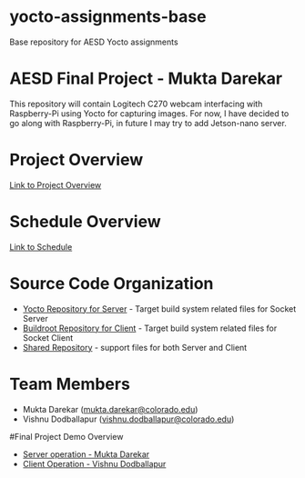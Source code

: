 # yocto-assignments-base
Base repository for AESD Yocto assignments

# AESD Final Project - Mukta Darekar
This repository will contain Logitech C270 webcam interfacing with Raspberry-Pi using Yocto for capturing images.
For now, I have decided to go along with Raspberry-Pi, in future I may try to add Jetson-nano server.

# Project Overview
[Link to Project Overview](https://github.com/cu-ecen-aeld/final-project-vido2373/wiki/Project-Overview)

# Schedule Overview
[Link to Schedule](https://github.com/cu-ecen-aeld/final-project-vido2373/wiki/Final-Project-Assignment-Schedule-Page)

# Source Code Organization
* [Yocto Repository for Server](https://github.com/cu-ecen-aeld/final-project-MuktaDarekar.git) - Target build system related files for Socket Server
* [Buildroot Repository for Client](https://github.com/cu-ecen-aeld/final-project-vido2373.git) - Target build system related files for Socket Client
* [Shared Repository](https://github.com/cu-ecen-aeld/final-project-support-vishnu-mukta.git) - support files for both Server and Client

# Team Members
* Mukta Darekar (mukta.darekar@colorado.edu)
* Vishnu Dodballapur (vishnu.dodballapur@colorado.edu)

#Final Project Demo Overview
* [Server operation - Mukta Darekar](https://github.com/cu-ecen-aeld/final-project-MuktaDarekar/wiki/AESD-final-project-Demo)
* [Client Operation - Vishnu Dodballapur](https://github.com/cu-ecen-aeld/final-project-vido2373/wiki/Vishnu's-Final-Project-Video)
